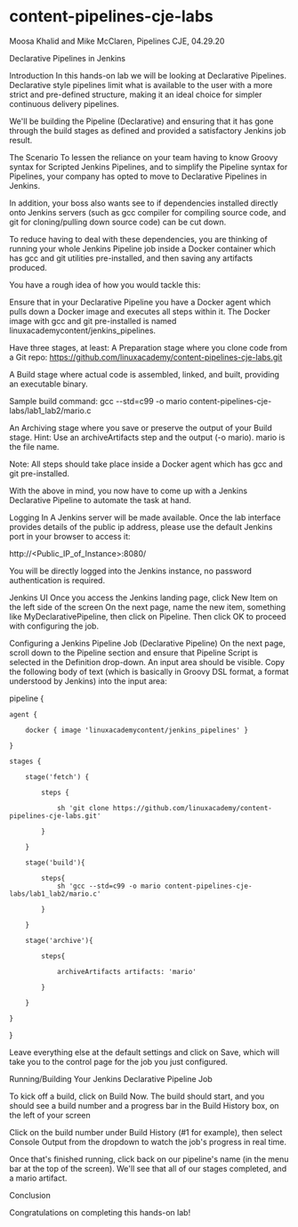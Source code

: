 # content-pipelines-cje-labs
Moosa Khalid and Mike McClaren, Pipelines CJE, 04.29.20

Declarative Pipelines in Jenkins




Introduction
In this hands-on lab we will be looking at Declarative Pipelines. Declarative style pipelines limit what is available to the user with a more strict and pre-defined structure, making it an ideal choice for simpler continuous delivery pipelines.

We'll be building the Pipeline (Declarative) and ensuring that it has gone through the build stages as defined and provided a satisfactory Jenkins job result.

The Scenario
To lessen the reliance on your team having to know Groovy syntax for Scripted Jenkins Pipelines, and to simplify the Pipeline syntax for Pipelines, your company has opted to move to Declarative Pipelines in Jenkins.

In addition, your boss also wants see to if dependencies installed directly onto Jenkins servers (such as gcc compiler for compiling source code, and git for cloning/pulling down source code) can be cut down.

To reduce having to deal with these dependencies, you are thinking of running your whole Jenkins Pipeline job inside a Docker container which has gcc and git utilities pre-installed, and then saving any artifacts produced.

You have a rough idea of how you would tackle this:

Ensure that in your Declarative Pipeline you have a Docker agent which pulls down a Docker image and executes all steps within it. The Docker image with gcc and git pre-installed is named linuxacademycontent/jenkins_pipelines.

Have three stages, at least:
A Preparation stage where you clone code from a Git repo: https://github.com/linuxacademy/content-pipelines-cje-labs.git


A Build stage where actual code is assembled, linked, and built, providing an executable binary.

Sample build command: gcc --std=c99 -o mario content-pipelines-cje-labs/lab1_lab2/mario.c

An Archiving stage where you save or preserve the output of your Build stage. Hint: Use an archiveArtifacts step and the output (-o mario). mario is the file name.

Note: All steps should take place inside a Docker agent which has gcc and git pre-installed.


With the above in mind, you now have to come up with a Jenkins Declarative Pipeline to automate the task at hand.

Logging In
A Jenkins server will be made available. Once the lab interface provides details of the public ip address, please use the default Jenkins port in your browser to access it:


http://<Public_IP_of_Instance>:8080/

You will be directly logged into the Jenkins instance, no password authentication is required.

Jenkins UI
Once you access the Jenkins landing page, click New Item on the left side of the screen On the next page, name the new item, something like MyDeclarativePipeline, then click on Pipeline. Then click OK to proceed with configuring the job.

Configuring a Jenkins Pipeline Job (Declarative Pipeline)
On the next page, scroll down to the Pipeline section and ensure that Pipeline Script is selected in the Definition drop-down. An input area should be visible. Copy the following body of text (which is basically in Groovy DSL format, a format understood by Jenkins) into the input area:

pipeline {

    agent {
    
        docker { image 'linuxacademycontent/jenkins_pipelines' }
        
    }
    
    stages {
    
        stage('fetch') {
        
            steps {
            
                sh 'git clone https://github.com/linuxacademy/content-pipelines-cje-labs.git'
                
            }
            
        }
        
        stage('build'){
        
            steps{
                sh 'gcc --std=c99 -o mario content-pipelines-cje-labs/lab1_lab2/mario.c'
                
            }
            
        }
        
        stage('archive'){
        
            steps{
            
                archiveArtifacts artifacts: 'mario'
                
            }
            
        }
        
    }
    
}

Leave everything else at the default settings and click on Save, which will take you to the control page for the job you just configured.


Running/Building Your Jenkins Declarative Pipeline Job

To kick off a build, click on Build Now. The build should start, and you should see a build number and a progress bar in the Build History box, on the left of your screen


Click on the build number under Build History (#1 for example), then select Console Output from the dropdown to watch the job's progress in real time.


Once that's finished running, click back on our pipeline's name (in the menu bar at the top of the screen). We'll see that all of our stages completed, and a mario 
artifact.


Conclusion

Congratulations on completing this hands-on lab!
